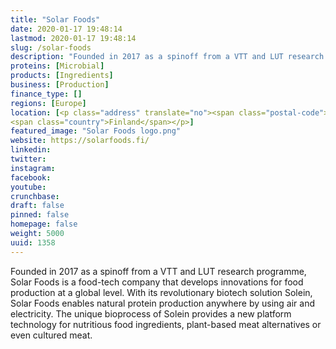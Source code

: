 ```yaml
---
title: "Solar Foods"
date: 2020-01-17 19:48:14
lastmod: 2020-01-17 19:48:14
slug: /solar-foods
description: "Founded in 2017 as a spinoff from a VTT and LUT research programme, Solar Foods is a food-tech company that develops innovations for food production at a global level. With its revolutionary biotech solution Solein, Solar Foods enables natural protein production anywhere by using air and electricity. The unique bioprocess of Solein provides a new platform technology for nutritious food ingredients, plant-based meat alternatives or even cultured meat."
proteins: [Microbial]
products: [Ingredients]
business: [Production]
finance_type: []
regions: [Europe]
location: [<p class="address" translate="no"><span class="postal-code">00100</span> <span class="locality">Helsinki</span><br>
<span class="country">Finland</span></p>]
featured_image: "Solar Foods logo.png"
website: https://solarfoods.fi/
linkedin: 
twitter: 
instagram: 
facebook: 
youtube: 
crunchbase: 
draft: false
pinned: false
homepage: false
weight: 5000
uuid: 1358
---
```

Founded in 2017 as a spinoff from a VTT and LUT research programme, Solar Foods is a food-tech company that develops innovations for food production at a global level. With its revolutionary biotech solution Solein, Solar Foods enables natural protein production anywhere by using air and electricity. The unique bioprocess of Solein provides a new platform technology for nutritious food ingredients, plant-based meat alternatives or even cultured meat.
